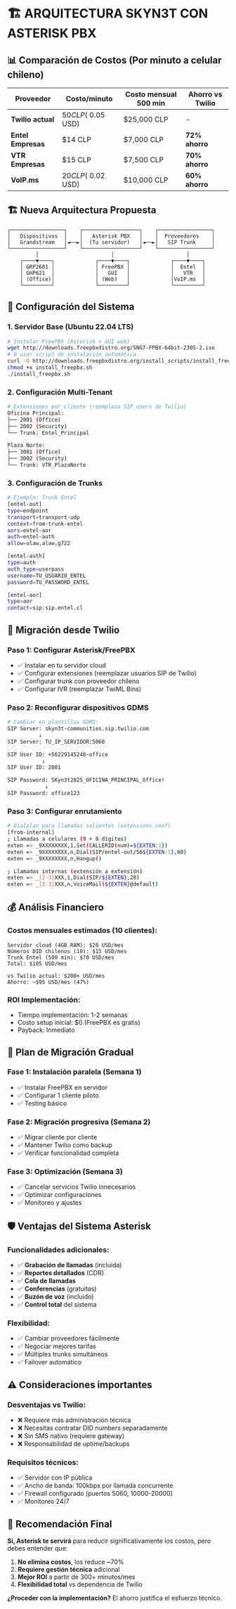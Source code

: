 # 🏗️ ARQUITECTURA SKYN3T CON ASTERISK PBX

## 📊 **Comparación de Costos (Por minuto a celular chileno)**

| Proveedor | Costo/minuto | Costo mensual 500 min | Ahorro vs Twilio |
|-----------|--------------|----------------------|------------------|
| **Twilio actual** | $50 CLP (~$0.05 USD) | $25,000 CLP | - |
| **Entel Empresas** | $14 CLP | $7,000 CLP | **72% ahorro** |
| **VTR Empresas** | $15 CLP | $7,500 CLP | **70% ahorro** |
| **VoIP.ms** | $20 CLP (~$0.02 USD) | $10,000 CLP | **60% ahorro** |

## 🏗️ **Nueva Arquitectura Propuesta**

```
┌─────────────────┐    ┌──────────────────┐    ┌─────────────────┐
│   Dispositivos  │    │   Asterisk PBX   │    │  Proveedores    │
│   Grandstream   │◄──►│  (Tu servidor)   │◄──►│   SIP Trunk     │
└─────────────────┘    └──────────────────┘    └─────────────────┘
         │                       │                       │
    ┌────▼────┐             ┌────▼────┐             ┌────▼────┐
    │ GRP2601 │             │ FreePBX │             │  Entel  │
    │ GHP621  │             │   GUI   │             │   VTR   │
    │ (Office)│             │ (Web)   │             │VoIP.ms  │
    └─────────┘             └─────────┘             └─────────┘
```

## 🔧 **Configuración del Sistema**

### **1. Servidor Base (Ubuntu 22.04 LTS)**
```bash
# Instalar FreePBX (Asterisk + GUI web)
wget http://downloads.freepbxdistro.org/SNG7-FPBX-64bit-2305-2.iso
# O usar script de instalación automática
curl -O http://downloads.freepbxdistro.org/install_scripts/install_freepbx.sh
chmod +x install_freepbx.sh
./install_freepbx.sh
```

### **2. Configuración Multi-Tenant**
```bash
# Extensiones por cliente (reemplaza SIP users de Twilio)
Oficina Principal:
├── 2001 (Office)
├── 2002 (Security)
└── Trunk: Entel_Principal

Plaza Norte:
├── 3001 (Office)  
├── 3002 (Security)
└── Trunk: VTR_PlazaNorte
```

### **3. Configuración de Trunks**
```bash
# Ejemplo: Trunk Entel
[entel-out]
type=endpoint
transport=transport-udp
context=from-trunk-entel
aors=entel-aor
auth=entel-auth
allow=ulaw,alaw,g722

[entel-auth]
type=auth
auth_type=userpass
username=TU_USUARIO_ENTEL
password=TU_PASSWORD_ENTEL

[entel-aor]
type=aor
contact=sip:sip.entel.cl
```

## 📱 **Migración desde Twilio**

### **Paso 1: Configurar Asterisk/FreePBX**
- ✅ Instalar en tu servidor cloud
- ✅ Configurar extensiones (reemplazar usuarios SIP de Twilio)
- ✅ Configurar trunk con proveedor chileno
- ✅ Configurar IVR (reemplazar TwiML Bins)

### **Paso 2: Reconfigurar dispositivos GDMS**
```bash
# Cambiar en plantillas GDMS:
SIP Server: skyn3t-communities.sip.twilio.com
          ↓
SIP Server: TU_IP_SERVIDOR:5060

SIP User ID: +56229145248-office
           ↓  
SIP User ID: 2001

SIP Password: SKyn3t2025_OFICINA_PRINCIPAL_Office!
            ↓
SIP Password: office123
```

### **Paso 3: Configurar enrutamiento**
```bash
# Dialplan para llamadas salientes (extensions.conf)
[from-internal]
; Llamadas a celulares (9 + 8 dígitos)
exten => _9XXXXXXXX,1,Set(CALLERID(num)=${EXTEN:1})
exten => _9XXXXXXXX,n,Dial(SIP/entel-out/56${EXTEN:1},60)
exten => _9XXXXXXXX,n,Hangup()

; Llamadas internas (extensión a extensión)
exten => _[2-3]XXX,1,Dial(SIP/${EXTEN},20)
exten => _[2-3]XXX,n,VoiceMail(${EXTEN}@default)
```

## 💰 **Análisis Financiero**

### **Costos mensuales estimados (10 clientes):**
```
Servidor cloud (4GB RAM): $20 USD/mes
Números DID chilenos (10): $15 USD/mes  
Trunk Entel (500 min): $70 USD/mes
Total: $105 USD/mes

vs Twilio actual: $200+ USD/mes
Ahorro: ~$95 USD/mes (47%)
```

### **ROI Implementación:**
- Tiempo implementación: 1-2 semanas
- Costo setup inicial: $0 (FreePBX es gratis)
- Payback: Inmediato

## 🔄 **Plan de Migración Gradual**

### **Fase 1: Instalación paralela (Semana 1)**
- ✅ Instalar FreePBX en servidor
- ✅ Configurar 1 cliente piloto
- ✅ Testing básico

### **Fase 2: Migración progresiva (Semana 2)**
- ✅ Migrar cliente por cliente
- ✅ Mantener Twilio como backup
- ✅ Verificar funcionalidad completa

### **Fase 3: Optimización (Semana 3)**
- ✅ Cancelar servicios Twilio innecesarios
- ✅ Optimizar configuraciones
- ✅ Monitoreo y ajustes

## 🛡️ **Ventajas del Sistema Asterisk**

### **Funcionalidades adicionales:**
- ✅ **Grabación de llamadas** (incluida)
- ✅ **Reportes detallados** (CDR)
- ✅ **Cola de llamadas** 
- ✅ **Conferencias** (gratuitas)
- ✅ **Buzón de voz** (incluido)
- ✅ **Control total** del sistema

### **Flexibilidad:**
- ✅ Cambiar proveedores fácilmente
- ✅ Negociar mejores tarifas
- ✅ Múltiples trunks simultáneos
- ✅ Failover automático

## ⚠️ **Consideraciones importantes**

### **Desventajas vs Twilio:**
- ❌ Requiere más administración técnica
- ❌ Necesitas contratar DID numbers separadamente
- ❌ Sin SMS nativo (requiere gateway)
- ❌ Responsabilidad de uptime/backups

### **Requisitos técnicos:**
- ✅ Servidor con IP pública
- ✅ Ancho de banda: 100kbps por llamada concurrente  
- ✅ Firewall configurado (puertos 5060, 10000-20000)
- ✅ Monitoreo 24/7

## 🎯 **Recomendación Final**

**Sí, Asterisk te servirá** para reducir significativamente los costos, pero debes entender que:

1. **No elimina costos**, los reduce ~70%
2. **Requiere gestión técnica** adicional
3. **Mejor ROI** a partir de 300+ minutos/mes
4. **Flexibilidad total** vs dependencia de Twilio

**¿Proceder con la implementación?** El ahorro justifica el esfuerzo técnico.

